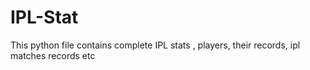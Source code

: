 # IPL-Stat
This python file contains complete IPL stats , players,  their records, ipl matches records etc
